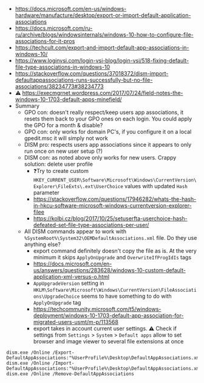 * https://docs.microsoft.com/en-us/windows-hardware/manufacture/desktop/export-or-import-default-application-associations
* https://docs.microsoft.com/ru-ru/archive/blogs/windowsinternals/windows-10-how-to-configure-file-associations-for-it-pros
* https://techcult.com/export-and-import-default-app-associations-in-windows-10/
* https://www.loginvsi.com/login-vsi-blog/login-vsi/518-fixing-default-file-type-associations-in-windows-10
* https://stackoverflow.com/questions/37018372/dism-import-defaultappassociations-runs-successfully-but-no-file-associations/38234773#38234773
* :warning: https://execmgrnet.wordpress.com/2017/07/24/field-notes-the-windows-10-1703-default-apps-minefield/
* Summary
    * GPO con: doesn't really respect/keep users app associations, it resets them back to your GPO ones on each login. You could apply the GPO for a month & disable?
    * GPO con: only works for domain PC's, if you configure it on a local gpedit.msc it will simply not work
    * DISM pro: respects users app associations since it appears to only run once on new user setup (?)
  * DISM con: as noted above only works for new users. Crappy solution: delete user profile
       * ❓Try to create custom `HKEY_CURRENT_USER\Software\Microsoft\Windows\CurrentVersion\Explorer\FileExts\.ext\UserChoice` values with updated `Hash` parameter
       * https://stackoverflow.com/questions/17946282/whats-the-hash-in-hkcu-software-microsoft-windows-currentversion-explorer-filee
       * https://kolbi.cz/blog/2017/10/25/setuserfta-userchoice-hash-defeated-set-file-type-associations-per-user/
  * All DISM commands appear to work with `%SystemRoot%\System32\OEMDefaultAssociations.xml` file. Do they use anything else?
       * export command definitely doesn't copy the file as is. At the very minimum it skips `ApplyOnUpgrade` and `OverwriteIfProgIdIs` tags
       * https://docs.microsoft.com/en-us/answers/questions/283628/windows-10-custom-default-application-xml-versus-o.html
       * `AppUpgradeVersion` setting in `HKLM\Software\Microsoft\Windows\CurrentVersion\FileAssociations\UpgradeChoice` seems to have something to do with `ApplyOnUpgrade` tag
       * https://techcommunity.microsoft.com/t5/windows-deployment/windows-10-1703-default-app-association-for-migrated-users-usmt/m-p/113568
       * export takes in account current user settings. :warning: Check if settings from `Settings` > `System` > `Default apps` allow to set browser and image viewer to several file extensions at once
```batch
dism.exe /Online /Export-DefaultAppAssociations:"%UserProfile%\Desktop\DefaultAppAssociations.xml"
dism.exe /Online /Import-DefaultAppAssociations:"%UserProfile%\Desktop\DefaultAppAssociations.xml"
dism.exe /Online /Remove-DefaultAppAssociations
```
